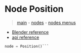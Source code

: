 # Node Position

> [main](../structure.md) - [nodes](nodes.md) - [nodes menus](nodes_menus.md)

- [Blender reference](https://docs.blender.org/manual/en/latest/modeling/geometry_nodes/input/position.html)
 - [api reference]({node.blender_python_ref})

```python
node = Position()```
